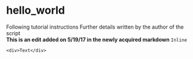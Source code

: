 # hello_world
Following tutorial instructions
Further details written by the author of the script  
**This is an edit added on 5/19/17 in the newly acquired markdown** `Inline`
```
<div>Text</div>
```
